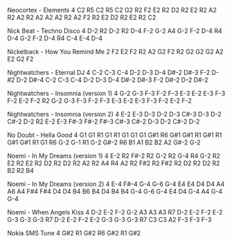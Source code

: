 Neocortex - Elements
4 C2 R5 C2 R5 C2 G2 R2 F2 E2 R2 D2 R2 E2 R2 A2 R2 A2 R2 A2 A2 A2 R2 A2 F2 R2 E2 D2 R2 E2 R2 C2

Nick Beat - Techno Disco
4 D-2 R2 D-2 R2 D-4 F-2 G-2 A4 G-2 F-2 D-4 R4 D-4 G-2 F-2 D-4 R4 C-4 E-4 D-4

Nickelback - How You Remind Me
2 F2 E2 F2 R2 A2 G2 F2 R2 G2 G2 G2 A2 E2 G2 F2

Nightwatchers - Eternal DJ
4 C-2 C-3 C-4 D-2 D-3 D-4 D#-2 D#-3 F-2 D-#2 D-2 D#-4 C-2 C-3 C-4 D-2 D-3 D-4 D#-2 D#-3 F-2 D#-2 D-2 D#-2

Nightwatchers - Insomnia (version 1)
4 G-2 G-3 F-3 F-2 F-3 E-3 E-2 E-3 F-3 F-2 E-2 F-2 R2 G-2 G-3 F-3 F-2 F-3 E-3 E-2 E-3 F-3 F-2 E-2 F-2

Nightwatchers - Insomnia (version 2)
4 E-2 E-3 D-3 D-2 D-3 C#-3 D-3 D-2 C#-2 D-2 R2 E-2 E-3 F#-3 F#-2 F#-3 C#-3 C#-2 D-3 D-2 C#-2 D-2

No Doubt - Hella Good
4 G1 G1 R1 G1 R1 G1 G1 G1 G#1 R6 G#1 G#1 R1 G#1 R1 G#1 G#1 R1 G1 R6 G-2 G-1 R1 G-2 G#-2 R6 B1 A1 B2 B2 A2 G#-2 G-2

Noemi - In My Dreams (version 1)
4 E-2 R2 F#-2 R2 G-2 R2 G-4 R4 G-2 R2 E2 R2 E2 R2 D2 R2 D2 R2 A2 R2 A4 R4 A2 R2 F#2 R2 F#2 R2 D2 R2 D2 R2 B2 R2 B4

Noemi - In My Dreams (version 2)
4 E-4 F#-4 G-4 G-6 G-4 E4 E4 D4 D4 A4 A6 A4 F#4 F#4 D4 D4 B4 B6 B4 D4 B4 B4 G-4 G-6 G-4 E4 D4 G-4 A4 G-4 G-4

Noemi - When Angels Kiss
4 D-2 E-2 F-2 G-2 A3 A3 A3 R7 D-2 E-2 F-2 E-2 G-3 G-3 G-3 R7 D-2 E-2 F-2 E-2 G-3 G-3 G-3 R7 C3 C3 A2 F-3 F-3 F-3

Nokia SMS Tune
4 G#2 R1 G#2 R6 G#2 R1 G#2
